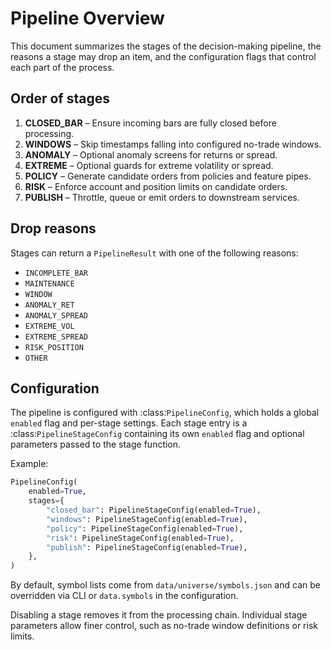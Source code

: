 # Pipeline Overview

This document summarizes the stages of the decision-making pipeline, the
reasons a stage may drop an item, and the configuration flags that control
each part of the process.

## Order of stages

1. **CLOSED_BAR** – Ensure incoming bars are fully closed before processing.
2. **WINDOWS** – Skip timestamps falling into configured no-trade windows.
3. **ANOMALY** – Optional anomaly screens for returns or spread.
4. **EXTREME** – Optional guards for extreme volatility or spread.
5. **POLICY** – Generate candidate orders from policies and feature pipes.
6. **RISK** – Enforce account and position limits on candidate orders.
7. **PUBLISH** – Throttle, queue or emit orders to downstream services.

## Drop reasons

Stages can return a ``PipelineResult`` with one of the following reasons:

- ``INCOMPLETE_BAR``
- ``MAINTENANCE``
- ``WINDOW``
- ``ANOMALY_RET``
- ``ANOMALY_SPREAD``
- ``EXTREME_VOL``
- ``EXTREME_SPREAD``
- ``RISK_POSITION``
- ``OTHER``

## Configuration

The pipeline is configured with :class:`PipelineConfig`, which holds a global
``enabled`` flag and per-stage settings.  Each stage entry is a
:class:`PipelineStageConfig` containing its own ``enabled`` flag and optional
parameters passed to the stage function.

Example:

```python
PipelineConfig(
    enabled=True,
    stages={
        "closed_bar": PipelineStageConfig(enabled=True),
        "windows": PipelineStageConfig(enabled=True),
        "policy": PipelineStageConfig(enabled=True),
        "risk": PipelineStageConfig(enabled=True),
        "publish": PipelineStageConfig(enabled=True),
    },
)
```

By default, symbol lists come from ``data/universe/symbols.json`` and can be
overridden via CLI or ``data.symbols`` in the configuration.

Disabling a stage removes it from the processing chain.  Individual stage
parameters allow finer control, such as no-trade window definitions or risk
limits.
